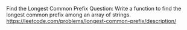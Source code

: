 Find the Longest Common Prefix
Question: Write a function to find the longest common prefix among an array of strings.
https://leetcode.com/problems/longest-common-prefix/description/